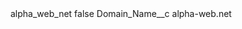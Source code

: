 <?xml version="1.0" encoding="UTF-8"?>
<CustomMetadata xmlns="http://soap.sforce.com/2006/04/metadata" xmlns:xsi="http://www.w3.org/2001/XMLSchema-instance" xmlns:xsd="http://www.w3.org/2001/XMLSchema">
    <label>alpha_web_net</label>
    <protected>false</protected>
    <values>
        <field>Domain_Name__c</field>
        <value xsi:type="xsd:string">alpha-web.net</value>
    </values>
</CustomMetadata>
